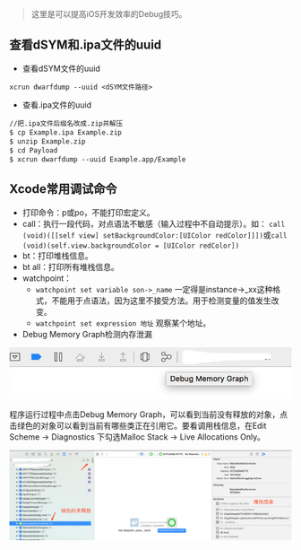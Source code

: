 > 这里是可以提高iOS开发效率的Debug技巧。

## 查看dSYM和.ipa文件的uuid

- 查看dSYM文件的uuid

```
xcrun dwarfdump --uuid <dSYM文件路径>
```

- 查看.ipa文件的uuid

```
//把.ipa文件后缀名改成.zip并解压
$ cp Example.ipa Example.zip 
$ unzip Example.zip
$ cd Payload
$ xcrun dwarfdump --uuid Example.app/Example
```

## Xcode常用调试命令

- 打印命令：p或po，不能打印宏定义。
- call：执行一段代码，对点语法不敏感（输入过程中不自动提示）。如： ``call (void)([[self view] setBackgroundColor:[UIColor redColor]]])``或``call (void)(self.view.backgroundColor = [UIColor redColor])``
- bt：打印堆栈信息。
- bt all：打印所有堆栈信息。
- watchpoint：
    - ``watchpoint set variable son->_name`` 一定得是instance->_xx这种格式，不能用于点语法，因为这里不接受方法。用于检测变量的值发生改变。
    - ``watchpoint set expression 地址`` 观察某个地址。
- Debug Memory Graph检测内存泄漏

![Debug Memory Graph](https://github.com/ApesTalk/effective-iOS-tricks/blob/master/Images/Debug_Memory_Graph.png)

程序运行过程中点击Debug Memory Graph，可以看到当前没有释放的对象，点击绿色的对象可以看到当前有哪些类正在引用它。要看调用栈信息，在Edit Scheme -> Diagnostics 下勾选Malloc Stack -> Live Allocations Only。

![Debug Memory Graph](https://github.com/ApesTalk/effective-iOS-tricks/blob/master/Images/Not_Released_Object.png)

